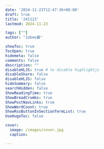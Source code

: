 ```yaml
---
date: '2024-11-23T12:47:36+08:00'
draft: true
title: '241123'
lastmod: 2024-11-23

tags: [""]
author: "Jabee姜"

showToc: true
TocOpen: true
hidemeta: false
comments: false
description: ""
disableHLJS: true # to disable highlightjs
disableShare: false
disableHLJS: false
hideSummary: false
searchHidden: false
ShowReadingTime: true
ShowBreadCrumbs: true
ShowPostNavLinks: true
ShowWordCount: true
ShowRssButtonInSectionTermList: true
UseHugoToc: false

cover:
  image: /images/cover.jpg
  caption: 

---
```

